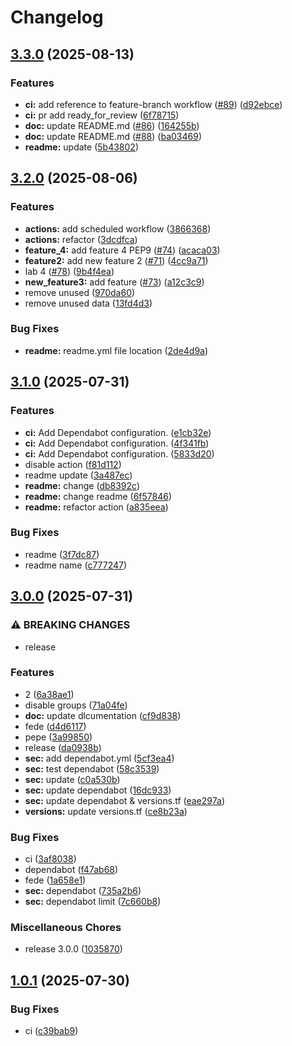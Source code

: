 # Changelog

## [3.3.0](https://github.com/gocloudLa/terraform-aws-wrapper-service1/compare/v3.2.0...v3.3.0) (2025-08-13)


### Features

* **ci:** add reference to feature-branch workflow ([#89](https://github.com/gocloudLa/terraform-aws-wrapper-service1/issues/89)) ([d92ebce](https://github.com/gocloudLa/terraform-aws-wrapper-service1/commit/d92ebced27992a15394cdd38703f092332c1a6df))
* **ci:** pr add ready_for_review ([6f78715](https://github.com/gocloudLa/terraform-aws-wrapper-service1/commit/6f787156a52d771e7eaaa045615c6df2599ef29d))
* **doc:** update README.md ([#86](https://github.com/gocloudLa/terraform-aws-wrapper-service1/issues/86)) ([164255b](https://github.com/gocloudLa/terraform-aws-wrapper-service1/commit/164255ba0a1593cf6d89c9a8a5aab9bf89accb2a))
* **doc:** update README.md ([#88](https://github.com/gocloudLa/terraform-aws-wrapper-service1/issues/88)) ([ba03469](https://github.com/gocloudLa/terraform-aws-wrapper-service1/commit/ba03469557c1abff41eac658769bf4f471a460db))
* **readme:** update ([5b43802](https://github.com/gocloudLa/terraform-aws-wrapper-service1/commit/5b4380236dbcd4a526e9156096ded0e3b9f2a25e))

## [3.2.0](https://github.com/gocloudLa/terraform-aws-wrapper-service1/compare/v3.1.0...v3.2.0) (2025-08-06)


### Features

* **actions:** add scheduled workflow ([3866368](https://github.com/gocloudLa/terraform-aws-wrapper-service1/commit/386636829e72873cf29929dd01d05bd29b2ea03c))
* **actions:** refactor ([3dcdfca](https://github.com/gocloudLa/terraform-aws-wrapper-service1/commit/3dcdfcab80f5f6a6b3a0c3c0cb03b239b4782e95))
* **feature_4:** add feature 4 PEP9 ([#74](https://github.com/gocloudLa/terraform-aws-wrapper-service1/issues/74)) ([acaca03](https://github.com/gocloudLa/terraform-aws-wrapper-service1/commit/acaca0367c819d2407968c39a1d36f58cfc21545))
* **feature2:** add new feature 2 ([#71](https://github.com/gocloudLa/terraform-aws-wrapper-service1/issues/71)) ([4cc9a71](https://github.com/gocloudLa/terraform-aws-wrapper-service1/commit/4cc9a71fe5a03c89ad7e5c7e50abfca1e5cc3aad))
* lab 4 ([#78](https://github.com/gocloudLa/terraform-aws-wrapper-service1/issues/78)) ([9b4f4ea](https://github.com/gocloudLa/terraform-aws-wrapper-service1/commit/9b4f4eabaef729e9aae7fbceb9d477ae4f72af7a))
* **new_feature3:** add feature ([#73](https://github.com/gocloudLa/terraform-aws-wrapper-service1/issues/73)) ([a12c3c9](https://github.com/gocloudLa/terraform-aws-wrapper-service1/commit/a12c3c9aa3cc6836d18772730f2d7cf8d67f487d))
* remove unused ([970da60](https://github.com/gocloudLa/terraform-aws-wrapper-service1/commit/970da604a2a137dac4cfa417adbc270d393c424b))
* remove unused data ([13fd4d3](https://github.com/gocloudLa/terraform-aws-wrapper-service1/commit/13fd4d36088b13f28365ef66d94b41082a5d47e1))


### Bug Fixes

* **readme:** readme.yml file location ([2de4d9a](https://github.com/gocloudLa/terraform-aws-wrapper-service1/commit/2de4d9a9cc3602b79aa8796312f621876630bb27))

## [3.1.0](https://github.com/gocloudLa/terraform-aws-wrapper-service1/compare/v3.0.0...v3.1.0) (2025-07-31)


### Features

* **ci:** Add Dependabot configuration. ([e1cb32e](https://github.com/gocloudLa/terraform-aws-wrapper-service1/commit/e1cb32e2286ea84c5876c9c773e67b9785195acd))
* **ci:** Add Dependabot configuration. ([4f341fb](https://github.com/gocloudLa/terraform-aws-wrapper-service1/commit/4f341fb59366c06860b8c553812e1c924aacf249))
* **ci:** Add Dependabot configuration. ([5833d20](https://github.com/gocloudLa/terraform-aws-wrapper-service1/commit/5833d20b741aaf5cc3a8cbe1f9ab570d3b3c4344))
* disable action ([f81d112](https://github.com/gocloudLa/terraform-aws-wrapper-service1/commit/f81d112057f0aa5a44be683a3e4ba36f0eeb9d7e))
* readme update ([3a487ec](https://github.com/gocloudLa/terraform-aws-wrapper-service1/commit/3a487ec210c11706d4557f1828d8430e735fe9e7))
* **readme:** change ([db8392c](https://github.com/gocloudLa/terraform-aws-wrapper-service1/commit/db8392ce7954c13570bd5f9141344378da357e3c))
* **readme:** change readme ([6f57846](https://github.com/gocloudLa/terraform-aws-wrapper-service1/commit/6f578467f5e77fc0669a3edfb520e482e46d2255))
* **readme:** refactor action ([a835eea](https://github.com/gocloudLa/terraform-aws-wrapper-service1/commit/a835eea88e03479fbc517a01afcb328b714a0a69))


### Bug Fixes

* readme ([3f7dc87](https://github.com/gocloudLa/terraform-aws-wrapper-service1/commit/3f7dc87200cf5a78711509d1d452be7787dbacf0))
* readme name ([c777247](https://github.com/gocloudLa/terraform-aws-wrapper-service1/commit/c777247fb8010f8dc2334ad6631663df151b5b72))

## [3.0.0](https://github.com/gocloudLa/terraform-aws-wrapper-service1/compare/v1.0.1...v3.0.0) (2025-07-31)


### ⚠ BREAKING CHANGES

* release

### Features

* 2 ([6a38ae1](https://github.com/gocloudLa/terraform-aws-wrapper-service1/commit/6a38ae1f52057db11fd4b082bf7e520a17b934c0))
* disable groups ([71a04fe](https://github.com/gocloudLa/terraform-aws-wrapper-service1/commit/71a04fe4c21504c21c837ac7b6fb8f37cf4d8968))
* **doc:** update dlcumentation ([cf9d838](https://github.com/gocloudLa/terraform-aws-wrapper-service1/commit/cf9d838b5c1095561e5777b6e732571c8a12eccd))
* fede ([d4d6117](https://github.com/gocloudLa/terraform-aws-wrapper-service1/commit/d4d61173a46a7716555b809ba7fc2b3f0145508b))
* pepe ([3a99850](https://github.com/gocloudLa/terraform-aws-wrapper-service1/commit/3a998504c81139973f235f80a9bd8e92f415ec5a))
* release ([da0938b](https://github.com/gocloudLa/terraform-aws-wrapper-service1/commit/da0938b2695fe2a868dc84617125365f3d958060))
* **sec:** add dependabot.yml ([5cf3ea4](https://github.com/gocloudLa/terraform-aws-wrapper-service1/commit/5cf3ea438f08263edf0b29aa6502b9a797e109d8))
* **sec:** test dependabot ([58c3539](https://github.com/gocloudLa/terraform-aws-wrapper-service1/commit/58c3539e08d14d0d3dc5c5f8f4dc24f77a9aa824))
* **sec:** update ([c0a530b](https://github.com/gocloudLa/terraform-aws-wrapper-service1/commit/c0a530bb4e8ce9a3513c7a34d1f05debf2a2b53d))
* **sec:** update dependabot ([16dc933](https://github.com/gocloudLa/terraform-aws-wrapper-service1/commit/16dc93394e430163406a9dd8f501a588858465e5))
* **sec:** update dependabot & versions.tf ([eae297a](https://github.com/gocloudLa/terraform-aws-wrapper-service1/commit/eae297ac5249ffa962d66587cdec449454704252))
* **versions:** update versions.tf ([ce8b23a](https://github.com/gocloudLa/terraform-aws-wrapper-service1/commit/ce8b23aaa14b73768b8eba3d656e184724745b99))


### Bug Fixes

* ci ([3af8038](https://github.com/gocloudLa/terraform-aws-wrapper-service1/commit/3af8038e5959fcdc666ebad2f5e5956fd94b16b6))
* dependabot ([f47ab68](https://github.com/gocloudLa/terraform-aws-wrapper-service1/commit/f47ab68367aad566206be5f4884153f424b8fcc6))
* fede ([1a658e1](https://github.com/gocloudLa/terraform-aws-wrapper-service1/commit/1a658e1c9907a20aba38e7e557ad7e8095ed5222))
* **sec:** dependabot ([735a2b6](https://github.com/gocloudLa/terraform-aws-wrapper-service1/commit/735a2b6c6f56ef6798c6ce01eb21e7897b8343d0))
* **sec:** dependabot limit ([7c660b8](https://github.com/gocloudLa/terraform-aws-wrapper-service1/commit/7c660b823324e1a503d145b7961a32d282e65e28))


### Miscellaneous Chores

* release 3.0.0 ([1035870](https://github.com/gocloudLa/terraform-aws-wrapper-service1/commit/10358706305a48fe44fc503db8387c69ceaf5551))

## [1.0.1](https://github.com/gocloudLa/terraform-aws-wrapper-service1/compare/v1.0.0...v1.0.1) (2025-07-30)


### Bug Fixes

* ci ([c39bab9](https://github.com/gocloudLa/terraform-aws-wrapper-service1/commit/c39bab99af7f3079ac114d170b2518da33fc6edd))
